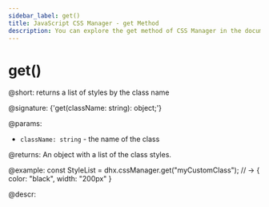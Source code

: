 ```yaml
---
sidebar_label: get()
title: JavaScript CSS Manager - get Method 
description: You can explore the get method of CSS Manager in the documentation of the DHTMLX JavaScript UI library. Browse developer guides and API reference, try out code examples and live demos, and download a free 30-day evaluation version of DHTMLX Suite.
---
```


# get()

@short: returns a list of styles by the class name

@signature: {'get(className: string): object;'}

@params:
- `className: string` - the name of the class

@returns:
An object with a list of the class styles.

@example:
const StyleList =  dhx.cssManager.get("myCustomClass");
// -> { color: "black", width: "200px" }

@descr:

